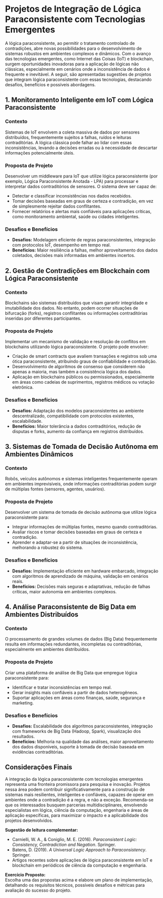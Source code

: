 # Projetos de Integração de Lógica Paraconsistente com Tecnologias Emergentes

A lógica paraconsistente, ao permitir o tratamento controlado de contradições, abre novas possibilidades para o desenvolvimento de sistemas robustos em ambientes complexos e dinâmicos. Com o avanço das tecnologias emergentes, como Internet das Coisas (IoT) e blockchain, surgem oportunidades inovadoras para a aplicação de lógicas não clássicas, especialmente em cenários onde a inconsistência de dados é frequente e inevitável. A seguir, são apresentadas sugestões de projetos que integram lógica paraconsistente com essas tecnologias, destacando desafios, benefícios e possíveis abordagens.



## 1. **Monitoramento Inteligente em IoT com Lógica Paraconsistente**

### **Contexto**
Sistemas de IoT envolvem a coleta massiva de dados por sensores distribuídos, frequentemente sujeitos a falhas, ruídos e leituras contraditórias. A lógica clássica pode falhar ao lidar com essas inconsistências, levando a decisões erradas ou à necessidade de descartar informações potencialmente úteis.

### **Proposta de Projeto**
Desenvolver um middleware para IoT que utilize lógica paraconsistente (por exemplo, Lógica Paraconsistente Anotada - LPA) para processar e interpretar dados contraditórios de sensores. O sistema deve ser capaz de:

- Detectar e classificar inconsistências nos dados recebidos.
- Tomar decisões baseadas em graus de certeza e contradição, em vez de simplesmente rejeitar dados conflitantes.
- Fornecer relatórios e alertas mais confiáveis para aplicações críticas, como monitoramento ambiental, saúde ou cidades inteligentes.

### **Desafios e Benefícios**
- **Desafios:** Modelagem eficiente de regras paraconsistentes, integração com protocolos IoT, desempenho em tempo real.
- **Benefícios:** Maior resiliência a falhas, melhor aproveitamento dos dados coletados, decisões mais informadas em ambientes incertos.



## 2. **Gestão de Contradições em Blockchain com Lógica Paraconsistente**

### **Contexto**
Blockchains são sistemas distribuídos que visam garantir integridade e imutabilidade dos dados. No entanto, podem ocorrer situações de bifurcação (forks), registros conflitantes ou informações contraditórias inseridas por diferentes participantes.

### **Proposta de Projeto**
Implementar um mecanismo de validação e resolução de conflitos em blockchains utilizando lógica paraconsistente. O projeto pode envolver:

- Criação de smart contracts que avaliem transações e registros sob uma ótica paraconsistente, atribuindo graus de confiabilidade e contradição.
- Desenvolvimento de algoritmos de consenso que considerem não apenas a maioria, mas também a consistência lógica dos dados.
- Aplicação em blockchains públicos ou permissionados, especialmente em áreas como cadeias de suprimentos, registros médicos ou votação eletrônica.

### **Desafios e Benefícios**
- **Desafios:** Adaptação dos modelos paraconsistentes ao ambiente descentralizado, compatibilidade com protocolos existentes, escalabilidade.
- **Benefícios:** Maior tolerância a dados contraditórios, redução de disputas e forks, aumento da confiança em registros distribuídos.



## 3. **Sistemas de Tomada de Decisão Autônoma em Ambientes Dinâmicos**

### **Contexto**
Robôs, veículos autônomos e sistemas inteligentes frequentemente operam em ambientes imprevisíveis, onde informações contraditórias podem surgir de múltiplas fontes (sensores, agentes, usuários).

### **Proposta de Projeto**
Desenvolver um sistema de tomada de decisão autônoma que utilize lógica paraconsistente para:

- Integrar informações de múltiplas fontes, mesmo quando contraditórias.
- Avaliar riscos e tomar decisões baseadas em graus de certeza e contradição.
- Aprender e adaptar-se a partir de situações de inconsistência, melhorando a robustez do sistema.

### **Desafios e Benefícios**
- **Desafios:** Implementação eficiente em hardware embarcado, integração com algoritmos de aprendizado de máquina, validação em cenários reais.
- **Benefícios:** Decisões mais seguras e adaptativas, redução de falhas críticas, maior autonomia em ambientes complexos.



## 4. **Análise Paraconsistente de Big Data em Ambientes Distribuídos**

### **Contexto**
O processamento de grandes volumes de dados (Big Data) frequentemente resulta em informações redundantes, incompletas ou contraditórias, especialmente em ambientes distribuídos.

### **Proposta de Projeto**
Criar uma plataforma de análise de Big Data que empregue lógica paraconsistente para:

- Identificar e tratar inconsistências em tempo real.
- Gerar insights mais confiáveis a partir de dados heterogêneos.
- Suportar aplicações em áreas como finanças, saúde, segurança e marketing.

### **Desafios e Benefícios**
- **Desafios:** Escalabilidade dos algoritmos paraconsistentes, integração com frameworks de Big Data (Hadoop, Spark), visualização dos resultados.
- **Benefícios:** Melhoria na qualidade das análises, maior aproveitamento dos dados disponíveis, suporte à tomada de decisão baseada em evidências contraditórias.



## **Considerações Finais**

A integração da lógica paraconsistente com tecnologias emergentes representa uma fronteira promissora para pesquisa e inovação. Projetos nessa área podem contribuir significativamente para a construção de sistemas mais resilientes, inteligentes e confiáveis, capazes de operar em ambientes onde a contradição é a regra, e não a exceção. Recomenda-se que os interessados busquem parcerias multidisciplinares, envolvendo especialistas em lógica, ciência da computação, engenharia e áreas de aplicação específicas, para maximizar o impacto e a aplicabilidade dos projetos desenvolvidos.



**Sugestão de leitura complementar:**
- Carnielli, W. A., & Coniglio, M. E. (2016). *Paraconsistent Logic: Consistency, Contradiction and Negation*. Springer.
- Batens, D. (2019). *A Universal Logic Approach to Paraconsistency*. Springer.
- Artigos recentes sobre aplicações de lógica paraconsistente em IoT e blockchain em periódicos de ciência da computação e engenharia.



**Exercício Proposto:**  
Escolha uma das propostas acima e elabore um plano de implementação, detalhando os requisitos técnicos, possíveis desafios e métricas para avaliação do sucesso do projeto.